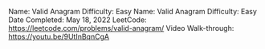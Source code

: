 Name: Valid Anagram
Difficulty: Easy
Name: Valid Anagram
Difficulty: Easy
Date Completed: May 18, 2022
LeetCode: https://leetcode.com/problems/valid-anagram/
Video Walk-through: https://youtu.be/9UtInBqnCgA
